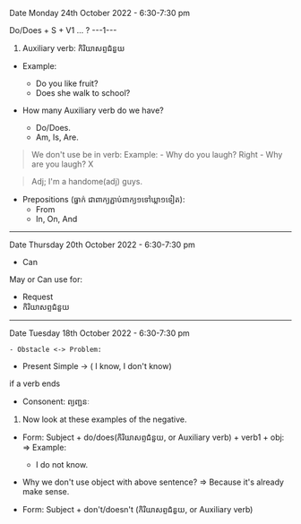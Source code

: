 Date Monday 24th October 2022 - 6:30-7:30 pm

Do/Does + S + V1 ... ?
---1---

1. Auxiliary verb: កិរិយាសព្ទជំនួយ

+ Example:
	- Do you like fruit?
	- Does she walk to school?

+ How many Auxiliary verb do we have?
	- Do/Does.
	- Am, Is, Are.

> We don't use be in verb:
	Example: 
		- Why do you laugh? Right
		- Why are you laugh? X

> Adj; I'm a handome(adj) guys.

+ Prepositions (ធ្នាក់ ជាពាក្យភ្ជាប់ពាក្យ១ទៅឃ្លា១ទៀត):
	- From 
	- In, On, And
-----------------------------------------------

Date Thursday 20th October 2022 - 6:30-7:30 pm

- Can

May or Can use for:
- Request
- កិរិយាសព្ទជំនួយ

-----------------------------------------------

Date Tuesday 18th October 2022 - 6:30-7:30 pm

	- Obstacle <-> Problem: 

* Present Simple -> ( I know, I don't know)

if a verb ends 

- Consonent: ព្យញ្ជនៈ

1. Now look at these examples of the negative.

* Form: Subject + do/does(កិរិយាសព្ទជំនួយ, or Auxiliary verb) + verb1 + obj:
=> Example: 
	- I do not know.

* Why we don't use object with above sentence? 
=> Because it's already make sense.

* Form: Subject + don't/doesn't (កិរិយាសព្ទជំនួយ, or Auxiliary verb) 
